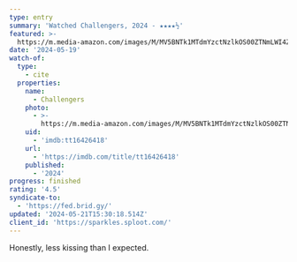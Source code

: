```yaml
---
type: entry
summary: 'Watched Challengers, 2024 - ★★★★½'
featured: >-
  https://m.media-amazon.com/images/M/MV5BNTk1MTdmYzctNzlkOS00ZTNmLWI4ZTMtMzc3OWFkMDI0MTJkXkEyXkFqcGdeQXVyMTkxNjUyNQ@@._V1_SX300.jpg
date: '2024-05-19'
watch-of:
  type:
    - cite
  properties:
    name:
      - Challengers
    photo:
      - >-
        https://m.media-amazon.com/images/M/MV5BNTk1MTdmYzctNzlkOS00ZTNmLWI4ZTMtMzc3OWFkMDI0MTJkXkEyXkFqcGdeQXVyMTkxNjUyNQ@@._V1_SX300.jpg
    uid:
      - 'imdb:tt16426418'
    url:
      - 'https://imdb.com/title/tt16426418'
    published:
      - '2024'
progress: finished
rating: '4.5'
syndicate-to:
  - 'https://fed.brid.gy/'
updated: '2024-05-21T15:30:18.514Z'
client_id: 'https://sparkles.sploot.com/'
---
```

Honestly, less kissing than I expected.
